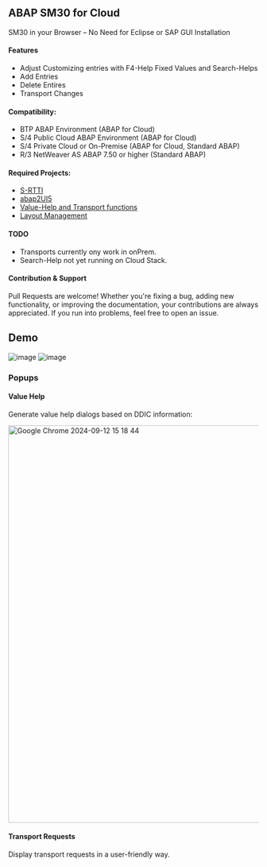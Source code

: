 ## ABAP SM30 for Cloud
SM30 in your Browser – No Need for Eclipse or SAP GUI Installation

#### Features
* Adjust Customizing entries with F4-Help Fixed Values and Search-Helps
* Add Entries
* Delete Entires
* Transport Changes

#### Compatibility:
* BTP ABAP Environment (ABAP for Cloud)
* S/4 Public Cloud ABAP Environment (ABAP for Cloud)
* S/4 Private Cloud or On-Premise (ABAP for Cloud, Standard ABAP)
* R/3 NetWeaver AS ABAP 7.50 or higher (Standard ABAP)

#### Required Projects:
* [S-RTTI](https://github.com/sandraros/S-RTTI)
* [abap2UI5](https://github.com/abap2UI5/abap2UI5)
* [Value-Help and Transport functions](https://github.com/abap2UI5-addons/popups)
* [Layout Management](https://github.com/abap2UI5-addons/layout-variant-management)


#### TODO
* Transports currently ony work in onPrem.
* Search-Help not yet running on Cloud Stack.

#### Contribution & Support
Pull Requests are welcome! Whether you're fixing a bug, adding new functionality, or improving the documentation, your contributions are always appreciated. If you run into problems, feel free to open an issue.

## Demo
![image](https://github.com/user-attachments/assets/51a1d7e5-ca7e-4359-9e12-39b00b3c11bf)
![image](https://github.com/user-attachments/assets/3dc1de8d-4025-48c0-9372-79fd20c4279c)




### Popups

#### Value Help
Generate value help dialogs based on DDIC information:

<img width="800" alt="Google Chrome 2024-09-12 15 18 44" src="https://github.com/user-attachments/assets/130dd242-bd05-46eb-9ebc-1f2fad9716c9">

#### Transport Requests
Display transport requests in a user-friendly way.








